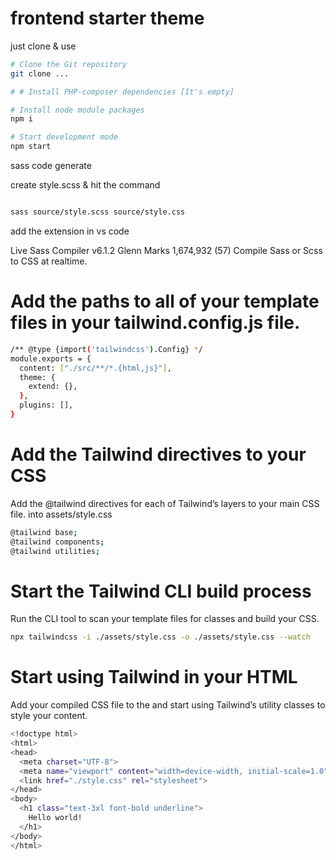 # frontend starter theme
just clone & use

```bash
# Clone the Git repository
git clone ...

# # Install PHP-composer dependencies [It's empty]

# Install node module packages
npm i

# Start development mode
npm start
```

sass code generate

create style.scss & hit the command

```bash

sass source/style.scss source/style.css
```
add the extension in vs code

Live Sass Compiler
v6.1.2
Glenn Marks
1,674,932
(57)
Compile Sass or Scss to CSS at realtime.

# Add the paths to all of your template files in your tailwind.config.js file.

```bash
/** @type {import('tailwindcss').Config} */
module.exports = {
  content: ["./src/**/*.{html,js}"],
  theme: {
    extend: {},
  },
  plugins: [],
}
```
# Add the Tailwind directives to your CSS
Add the @tailwind directives for each of Tailwind’s layers to your main CSS file.
into assets/style.css 
```bash
@tailwind base;
@tailwind components;
@tailwind utilities;

```

# Start the Tailwind CLI build process
Run the CLI tool to scan your template files for classes and build your CSS.

```bash
npx tailwindcss -i ./assets/style.css -o ./assets/style.css --watch
```

# Start using Tailwind in your HTML
Add your compiled CSS file to the <head> and start using Tailwind’s utility classes to style your content.

```bash
<!doctype html>
<html>
<head>
  <meta charset="UTF-8">
  <meta name="viewport" content="width=device-width, initial-scale=1.0">
  <link href="./style.css" rel="stylesheet">
</head>
<body>
  <h1 class="text-3xl font-bold underline">
    Hello world!
  </h1>
</body>
</html>
```